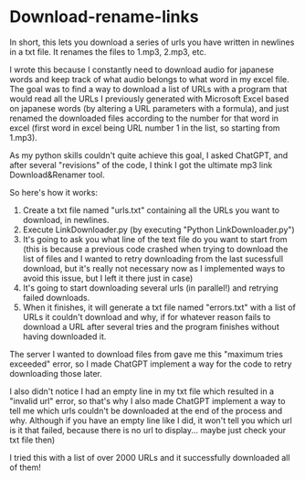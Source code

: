 # Download-rename-links
In short, this lets you download a series of urls you have written in newlines in a txt file. It renames the files to 1.mp3, 2.mp3, etc.

I wrote this because I constantly need to download audio for japanese words and keep track of what audio belongs to what word in my excel file.
The goal was to find a way to download a list of URLs with a program that would read all the URLs I previously generated with Microsoft Excel based on japanese words (by altering a URL parameters with a formula), and just renamed the downloaded files according to the number for that word in excel (first word in excel being URL number 1 in the list, so starting from 1.mp3).

As my python skills couldn't quite achieve this goal, I asked ChatGPT, and after several "revisions" of the code, I think I got the ultimate mp3 link Download&Renamer tool.

So here's how it works:

  1. Create a txt file named "urls.txt" containing all the URLs you want to download, in newlines.
  2. Execute LinkDownloader.py (by executing "Python LinkDownloader.py")
  3. It's going to ask you what line of the text file do you want to start from (this is because a previous code crashed when trying to download the list of files and I wanted to retry downloading from the last sucessfull download, but it's really not necessary now as I implemented ways to avoid this issue, but I left it there just in case)
  4. It's going to start downloading several urls (in parallel!) and retrying failed downloads.
  5. When it finishes, it will generate a txt file named "errors.txt" with a list of URLs it couldn't download and why, if for whatever reason fails to download a URL after several tries and the program finishes without having downloaded it.


The server I wanted to download files from gave me this "maximum tries exceeded" error, so I made ChatGPT implement a way for the code to retry downloading those later. 

I also didn't notice I had an empty line in my txt file which resulted in a "invalid url" error, so that's why I also made ChatGPT implement a way to tell me which urls couldn't be downloaded at the end of the process and why. Although if you have an empty line like I did, it won't tell you which url is it that failed, because there is no url to display... maybe just check your txt file then)

I tried this with a list of over 2000 URLs and it successfully downloaded all of them!

